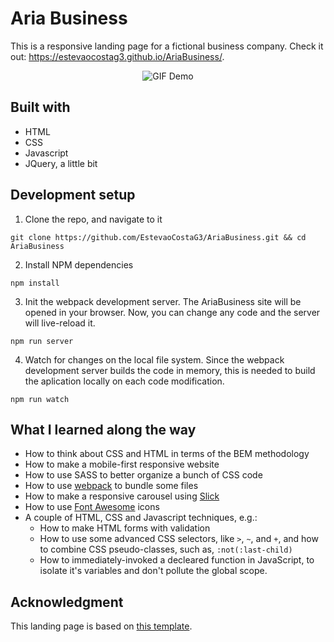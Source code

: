 # Aria Business
This is a responsive landing page for a fictional business company. Check it out: https://estevaocostag3.github.io/AriaBusiness/.

<p align="center">
  <img src="AriaBusiness.gif" alt="GIF Demo"/>
</p>

## Built with

- HTML
- CSS
- Javascript
- JQuery, a little bit

## Development setup

1. Clone the repo, and navigate to it
```
git clone https://github.com/EstevaoCostaG3/AriaBusiness.git && cd AriaBusiness
```

2. Install NPM dependencies
```
npm install
```

3. Init the webpack development server. The AriaBusiness site will be opened in your browser. Now, you can change any code and the server will live-reload it.
```
npm run server
```

4. Watch for changes on the local file system. Since the webpack development server builds the code in memory, this is needed to build the aplication locally on each code modification.
```
npm run watch
```

## What I learned along the way

- How to think about CSS and HTML in terms of the BEM methodology
- How to make a mobile-first responsive website
- How to use SASS to better organize a bunch of CSS code
- How to use [webpack](https://webpack.js.org/) to bundle some files
- How to make a responsive carousel using [Slick](https://github.com/kenwheeler/slick)
- How to use [Font Awesome](https://fontawesome.com/) icons
- A couple of HTML, CSS and Javascript techniques, e.g.:
  - How to make HTML forms with validation
  - How to use some advanced CSS selectors, like `>`, `~`, and `+`, and how to combine CSS pseudo-classes, such as, `:not(:last-child)`
  - How to immediately-invoked a decleared function in JavaScript, to isolate it's variables and don't pollute the global scope.

## Acknowledgment

This landing page is based on [this template](https://inovatik.com/aria-landing-page/index.html).
